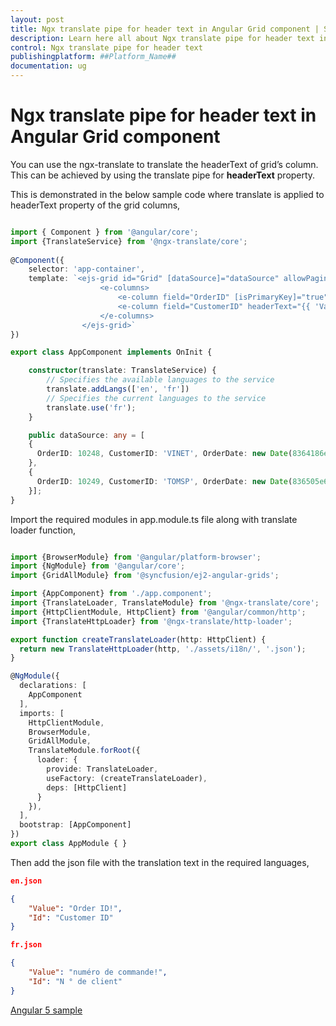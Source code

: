 ```yaml
---
layout: post
title: Ngx translate pipe for header text in Angular Grid component | Syncfusion
description: Learn here all about Ngx translate pipe for header text in Syncfusion ##Platform_Name## Grid component of Syncfusion Essential JS 2 and more.
control: Ngx translate pipe for header text 
publishingplatform: ##Platform_Name##
documentation: ug
---
```


# Ngx translate pipe for header text in Angular Grid component

You can use the ngx-translate to translate the headerText of grid’s column. This can be achieved by using the translate pipe for **headerText** property.

This is demonstrated in the below sample code where translate is applied to headerText property of the grid columns,

```typescript

import { Component } from '@angular/core';  
import {TranslateService} from '@ngx-translate/core';  
  
@Component({
    selector: 'app-container',
    template: `<ejs-grid id="Grid" [dataSource]="dataSource" allowPaging="true">  
                    <e-columns>  
                        <e-column field="OrderID" [isPrimaryKey]="true" headerText="{{ 'Id' | translate }}"></e-column>
                        <e-column field="CustomerID" headerText="{{ 'Value' | translate }}"></e-column>
                    </e-columns>  
                </ejs-grid>`
})

export class AppComponent implements OnInit {

    constructor(translate: TranslateService) {
        // Specifies the available languages to the service
        translate.addLangs(['en', 'fr'])
        // Specifies the current languages to the service
        translate.use('fr');
    }

    public dataSource: any = [
    {
      OrderID: 10248, CustomerID: 'VINET', OrderDate: new Date(8364186e5),
    },
    {
      OrderID: 10249, CustomerID: 'TOMSP', OrderDate: new Date(836505e6),
    }];
}

```

Import the required modules in app.module.ts file along with translate loader function,

```typescript

import {BrowserModule} from '@angular/platform-browser';
import {NgModule} from '@angular/core';
import {GridAllModule} from '@syncfusion/ej2-angular-grids';

import {AppComponent} from './app.component';
import {TranslateLoader, TranslateModule} from '@ngx-translate/core';
import {HttpClientModule, HttpClient} from '@angular/common/http';
import {TranslateHttpLoader} from '@ngx-translate/http-loader';

export function createTranslateLoader(http: HttpClient) {
  return new TranslateHttpLoader(http, './assets/i18n/', '.json');
}

@NgModule({
  declarations: [
    AppComponent
  ],
  imports: [
    HttpClientModule,
    BrowserModule,
    GridAllModule,
    TranslateModule.forRoot({
      loader: {
        provide: TranslateLoader,
        useFactory: (createTranslateLoader),
        deps: [HttpClient]
      }
    }),
  ],
  bootstrap: [AppComponent]
})
export class AppModule { }

```

Then add the json file with the translation text in the required languages,

```json
en.json

{  
    "Value": "Order ID!",
    "Id": "Customer ID"
}

```

```json
fr.json

{  
    "Value": "numéro de commande!",
    "Id": "N ° de client"
}

```

[Angular 5 sample](https://www.syncfusion.com/downloads/support/directtrac/general/ze/translate_header_text-841014797)